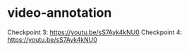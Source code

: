 # video-annotation
Checkpoint 3: https://youtu.be/sS7Ayk4kNU0
Checkpoint 4: https://youtu.be/sS7Ayk4kNU0
